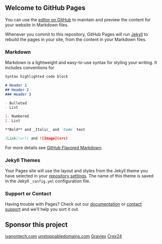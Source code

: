 ## Welcome to GitHub Pages

You can use the [editor on GitHub](https://github.com/camenlx/iotabctpc/edit/master/README.md) to maintain and preview the content for your website in Markdown files.

Whenever you commit to this repository, GitHub Pages will run [Jekyll](https://jekyllrb.com/) to rebuild the pages in your site, from the content in your Markdown files.

### Markdown

Markdown is a lightweight and easy-to-use syntax for styling your writing. It includes conventions for

```markdown
Syntax highlighted code block

# Header 1
## Header 2
### Header 3

- Bulleted
- List

1. Numbered
2. List

**Bold** and _Italic_ and `Code` text

[Link](url) and ![Image](src)

```

For more details see [GitHub Flavored Markdown](https://guides.github.com/features/mastering-markdown/).

### Jekyll Themes

Your Pages site will use the layout and styles from the Jekyll theme you have selected in your [repository settings](https://github.com/camenlx/iotabctpc/settings). The name of this theme is saved in the Jekyll `_config.yml` configuration file.

### Support or Contact

Having trouble with Pages? Check out our [documentation](https://help.github.com/categories/github-pages-basics/) or [contact support](https://github.com/contact) and we’ll help you sort it out.

## Sponsor this project
[ivanontech.com](https://academy.ivanontech.com/a/30997/zNZpFDyz)
[unstoppabledomains.com](https://unstoppabledomains.com/r/61acde140d38)
[Graviex](https://graviex.net/signup?ref=1d36caa64565f0f79012b3dc)
[Crex24](https://crex24.com/?refid=nqi2mzkdhbk6hg8jthre)

